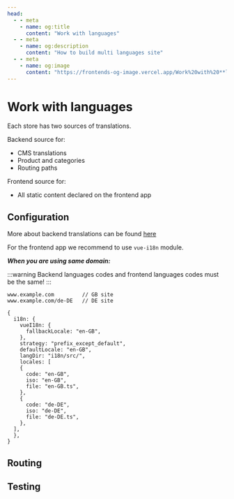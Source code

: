 ```yaml
---
head:
  - - meta
    - name: og:title
      content: "Work with languages"
  - - meta
    - name: og:description
      content: "How to build multi languages site"
  - - meta
    - name: og:image
      content: "https://frontends-og-image.vercel.app/Work%20with%20**languages**.png?fontSize=150px"
---
```


# Work with languages

Each store has two sources of translations.

Backend source for:

- CMS translations
- Product and categories
- Routing paths

Frontend source for:

- All static content declared on the frontend app

## Configuration

More about backend translations can be found [here](https://docs.shopware.com/en/shopware-6-en/tutorials-and-faq/translations)

For the frontend app we recommend to use `vue-i18n` module.

**_When you are using same domain:_**

:::warning
Backend languages codes and frontend languages codes must be the same!
:::

```
www.example.com         // GB site
www.example.com/de-DE   // DE site
```

```
{
  i18n: {
    vueI18n: {
      fallbackLocale: "en-GB",
    },
    strategy: "prefix_except_default",
    defaultLocale: "en-GB",
    langDir: "i18n/src/",
    locales: [
    {
      code: "en-GB",
      iso: "en-GB",
      file: "en-GB.ts",
    },
    {
      code: "de-DE",
      iso: "de-DE",
      file: "de-DE.ts",
    },
  ],
  },
}
```

## Routing

## Testing
